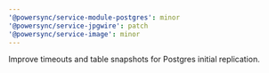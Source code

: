 ```yaml
---
'@powersync/service-module-postgres': minor
'@powersync/service-jpgwire': patch
'@powersync/service-image': minor
---
```


Improve timeouts and table snapshots for Postgres initial replication.
